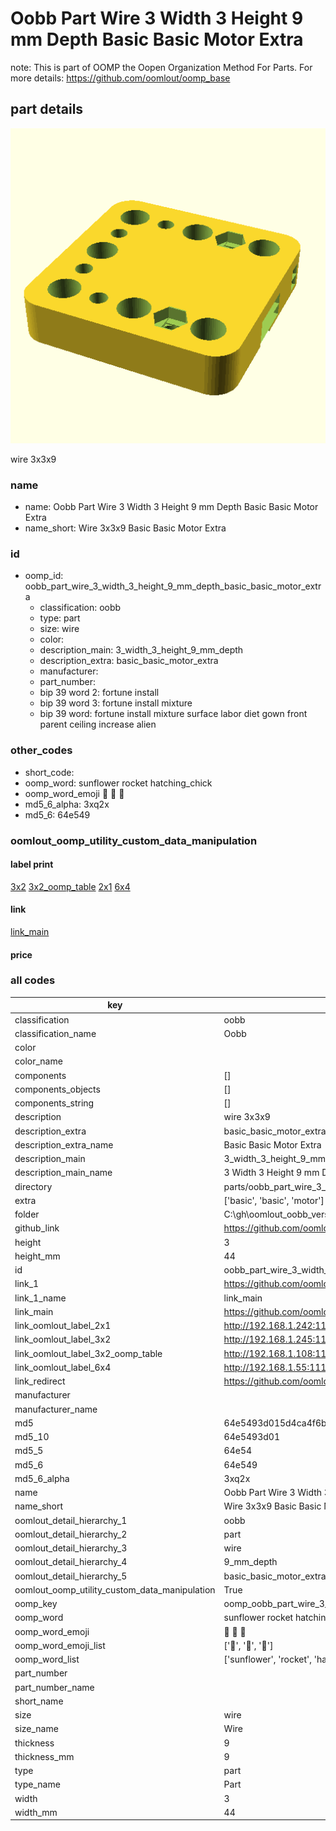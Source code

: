 # Oobb Part Wire 3 Width 3 Height 9 mm Depth Basic Basic Motor Extra  

note: This is part of OOMP the Oopen Organization Method For Parts. For more details: https://github.com/oomlout/oomp_base

##  part details
  

[![](3dpr.png)](3dpr.png)

wire 3x3x9



### name
* name: Oobb Part Wire 3 Width 3 Height 9 mm Depth Basic Basic Motor Extra
* name_short: Wire 3x3x9 Basic Basic Motor Extra
### id
* oomp_id: oobb_part_wire_3_width_3_height_9_mm_depth_basic_basic_motor_extra
  * classification: oobb
  * type: part
  * size: wire
  * color: 
  * description_main: 3_width_3_height_9_mm_depth
  * description_extra: basic_basic_motor_extra
  * manufacturer: 
  * part_number: 
  * bip 39 word 2: fortune install
  * bip 39 word 3: fortune install mixture
  * bip 39 word: fortune install mixture surface labor diet gown front parent ceiling increase alien

### other_codes
* short_code: 
* oomp_word: sunflower rocket hatching_chick
* oomp_word_emoji :sunflower: :rocket: :hatching_chick:
* md5_6_alpha: 3xq2x
* md5_6: 64e549






### oomlout_oomp_utility_custom_data_manipulation
#### label print
[3x2](http://192.168.1.245:1112/?label=oomp%203xq2x)
[3x2_oomp_table](http://192.168.1.108:1112/?label=oomp%203xq2x)
[2x1](http://192.168.1.242:1112/?label=oomp%203xq2x)
[6x4](http://192.168.1.55:1112/?label=oomp%203xq2x)    

#### link

[link_main](https://github.com/oomlout/oomlout_oobb_version_4_generated_parts/tree/main/navigation_oomp/oobb/part/wire/3_width_3_height_9_mm_depth/basic_basic_motor_extra/part)                              

#### price







### all codes 
| key | value |  
| --- | --- |  
| classification | oobb |  
| classification_name | Oobb |  
| color |  |  
| color_name |  |  
| components | [] |  
| components_objects | [] |  
| components_string | [] |  
| description | wire 3x3x9 |  
| description_extra | basic_basic_motor_extra |  
| description_extra_name | Basic Basic Motor Extra |  
| description_main | 3_width_3_height_9_mm_depth |  
| description_main_name | 3 Width 3 Height 9 mm Depth |  
| directory | parts/oobb_part_wire_3_width_3_height_9_mm_depth_basic_basic_motor_extra |  
| extra | ['basic', 'basic', 'motor'] |  
| folder | C:\gh\oomlout_oobb_version_4_generated_parts\parts\oobb_part_wire_3_width_3_height_9_mm_depth_basic_basic_motor_extra |  
| github_link | https://github.com/oomlout/oomlout_oomp_part_src/tree/main/parts/oobb_part_wire_3_width_3_height_9_mm_depth_basic_basic_motor_extra |  
| height | 3 |  
| height_mm | 44 |  
| id | oobb_part_wire_3_width_3_height_9_mm_depth_basic_basic_motor_extra |  
| link_1 | https://github.com/oomlout/oomlout_oobb_version_4_generated_parts/tree/main/navigation_oomp/oobb/part/wire/3_width_3_height_9_mm_depth/basic_basic_motor_extra/part |  
| link_1_name | link_main |  
| link_main | https://github.com/oomlout/oomlout_oobb_version_4_generated_parts/tree/main/navigation_oomp/oobb/part/wire/3_width_3_height_9_mm_depth/basic_basic_motor_extra/part |  
| link_oomlout_label_2x1 | http://192.168.1.242:1112/?label=oomp%203xq2x |  
| link_oomlout_label_3x2 | http://192.168.1.245:1112/?label=oomp%203xq2x |  
| link_oomlout_label_3x2_oomp_table | http://192.168.1.108:1112/?label=oomp%203xq2x |  
| link_oomlout_label_6x4 | http://192.168.1.55:1112/?label=oomp%203xq2x |  
| link_redirect | https://github.com/oomlout/oomlout_oobb_version_4_generated_parts/tree/main/parts/oobb_wire_03_03_09_ex_basic_basic_motor |  
| manufacturer |  |  
| manufacturer_name |  |  
| md5 | 64e5493d015d4ca4f6be2da31c9d5adc |  
| md5_10 | 64e5493d01 |  
| md5_5 | 64e54 |  
| md5_6 | 64e549 |  
| md5_6_alpha | 3xq2x |  
| name | Oobb Part Wire 3 Width 3 Height 9 mm Depth Basic Basic Motor Extra |  
| name_short | Wire 3x3x9 Basic Basic Motor Extra |  
| oomlout_detail_hierarchy_1 | oobb |  
| oomlout_detail_hierarchy_2 | part |  
| oomlout_detail_hierarchy_3 | wire |  
| oomlout_detail_hierarchy_4 | 9_mm_depth |  
| oomlout_detail_hierarchy_5 | basic_basic_motor_extra |  
| oomlout_oomp_utility_custom_data_manipulation | True |  
| oomp_key | oomp_oobb_part_wire_3_width_3_height_9_mm_depth_basic_basic_motor_extra |  
| oomp_word | sunflower rocket hatching_chick |  
| oomp_word_emoji | :sunflower: :rocket: :hatching_chick: |  
| oomp_word_emoji_list | [':sunflower:', ':rocket:', ':hatching_chick:'] |  
| oomp_word_list | ['sunflower', 'rocket', 'hatching_chick'] |  
| part_number |  |  
| part_number_name |  |  
| short_name |  |  
| size | wire |  
| size_name | Wire |  
| thickness | 9 |  
| thickness_mm | 9 |  
| type | part |  
| type_name | Part |  
| width | 3 |  
| width_mm | 44 |  
